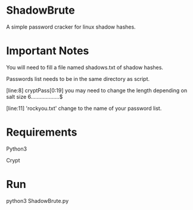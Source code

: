 # ShadowBrute
  A simple password cracker for linux shadow hashes.

# Important Notes
  You will need to fill a file named shadows.txt of shadow hashes.
  
  Passwords list needs to be in the same directory as script.
  
  [line:8] cryptPass[0:19] you may need to change the length depending on salt size $6$...................$
  
  [line:11] 'rockyou.txt' change to the name of your password list.

# Requirements
  Python3
  
  Crypt

# Run
  python3 ShadowBrute.py
